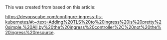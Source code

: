 This was created from based on this article:

https://devopscube.com/configure-ingress-tls-kubernetes/#:~:text=Adding%20TLS%20to%20ingress%20is%20pretty%20simple.%20All,by%20the%20ingress%20controller%2C%20not%20the%20ingress%20resource.